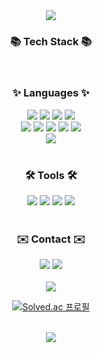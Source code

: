 <div align="center">
<img src="https://capsule-render.vercel.app/api?type=waving&color=0:98CC00,100:FFF600&height=200&section=header&text=안녕하세요%20백엔드%20개발자%20박시은입니다.&animation=fadeIn&font=Alkatra&fontSize=40&fontAlign=50&fontColor=FFFFFF" />
</div>

<div align="center"><h3>📚 Tech Stack 📚</h3></div>
<br>

<!-- Languages -->
<div align="center"><h3>✨ Languages ✨</h3></div>
<div align="center">
<img src="https://img.shields.io/badge/Java-3766AB?style=for-the-badge&logo=Java&logoColor=white"/> 
<img src="https://img.shields.io/badge/node.js-339933?style=for-the-badge&logo=Node.js&logoColor=white"/> 
<img src="https://img.shields.io/badge/spring-6DB33F?style=for-the-badge&logo=spring&logoColor=white"/> 
<img src="https://img.shields.io/badge/springboot-6DB33F?style=for-the-badge&logo=springboot&logoColor=white"/> 
</div>

<div align="center">
<img src="https://img.shields.io/badge/vue.js-4FC08D?style=for-the-badge&logo=vue.js&logoColor=white"/> 
<img src="https://img.shields.io/badge/html5-E34F26?style=for-the-badge&logo=html5&logoColor=white"/> 
<img src="https://img.shields.io/badge/css-1572B6?style=for-the-badge&logo=css3&logoColor=white"/> 
<img src="https://img.shields.io/badge/javascript-F7DF1E?style=for-the-badge&logo=javascript&logoColor=black"/> 
<img src="https://img.shields.io/badge/bootstrap-7952B3?style=for-the-badge&logo=bootstrap&logoColor=white">
</div>
<div align="center">
<img src="https://img.shields.io/badge/oracle-F80000?style=for-the-badge&logo=oracle&logoColor=white"> 
</div>

<br>

<!-- Tools -->
<div align="center"><h3>🛠 Tools 🛠</h3></div>
<div align="center">
<img src="https://img.shields.io/badge/github-181717?style=for-the-badge&logo=github&logoColor=white"/>
<img src="https://img.shields.io/badge/git-F05032?style=for-the-badge&logo=git&logoColor=white"/>
<img src="https://img.shields.io/badge/IntelliJ%20IDEA-000000?style=for-the-badge&logo=intellijidea&logoColor=white"/>
<img src="https://img.shields.io/badge/VSCode-2C2C32.svg?style=for-the-badge&logo=visual-studio-code&logoColor=22ABF3"/>
</div>

<br>

<!-- Contact -->
<div align="center"><h3>✉️ Contact ✉️</h3></div>
<div align="center">
<a href="mailto:shieun45@gmail.com"><img src="https://img.shields.io/badge/shieun45@gmail.com-D14836?style=for-the-badge&logo=gmail&logoColor=white"/></a>
<a href="https://velog.io/@gules"><img src="https://img.shields.io/badge/Velog-1EBC8F?style=for-the-badge&logo=velog&logoColor=white"/></a>
</div>

<br>

<!-- 깃허브 -->
<div align="center">
<img src="https://github-readme-stats.vercel.app/api?username=PSE22&show_icons=true&theme=merko"> 
  
[![Solved.ac
프로필](http://mazassumnida.wtf/api/v2/generate_badge?boj=gules)](https://solved.ac/gules)
</div>

<br>

<div align="center">
<img src="https://capsule-render.vercel.app/api?type=waving&color=0:98CC00,100:FFF600&height=100&section=footer&text=&fontSize=0" />
</div>
